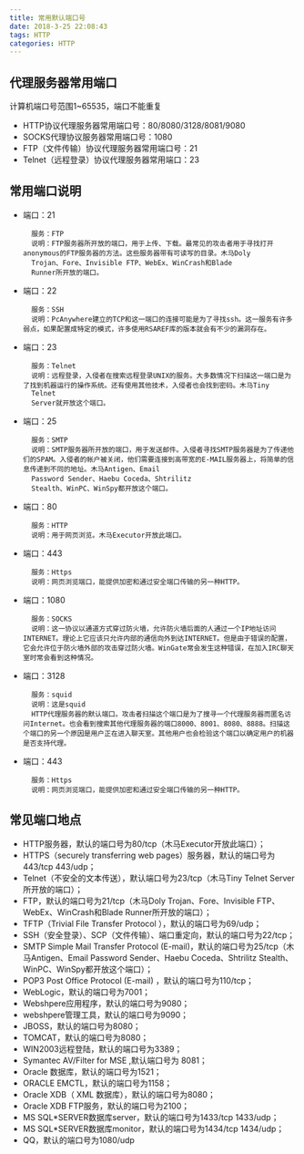 ```yaml
---
title: 常用默认端口号
date: 2018-3-25 22:08:43
tags: HTTP
categories: HTTP
---
```

## 代理服务器常用端口
计算机端口号范围1~65535，端口不能重复
* HTTP协议代理服务器常用端口号：80/8080/3128/8081/9080
* SOCKS代理协议服务器常用端口号：1080
* FTP（文件传输）协议代理服务器常用端口号：21
* Telnet（远程登录）协议代理服务器常用端口：23
## 常用端口说明
* 端口：21

        服务：FTP
        说明：FTP服务器所开放的端口，用于上传、下载。最常见的攻击者用于寻找打开anonymous的FTP服务器的方法。这些服务器带有可读写的目录。木马Doly
        Trojan、Fore、Invisible FTP、WebEx、WinCrash和Blade
        Runner所开放的端口。
* 端口：22

        服务：SSH
        说明：PcAnywhere建立的TCP和这一端口的连接可能是为了寻找ssh。这一服务有许多弱点，如果配置成特定的模式，许多使用RSAREF库的版本就会有不少的漏洞存在。
* 端口：23

        服务：Telnet
        说明：远程登录，入侵者在搜索远程登录UNIX的服务。大多数情况下扫描这一端口是为了找到机器运行的操作系统。还有使用其他技术，入侵者也会找到密码。木马Tiny
        Telnet
        Server就开放这个端口。
* 端口：25

        服务：SMTP
        说明：SMTP服务器所开放的端口，用于发送邮件。入侵者寻找SMTP服务器是为了传递他们的SPAM。入侵者的帐户被关闭，他们需要连接到高带宽的E-MAIL服务器上，将简单的信息传递到不同的地址。木马Antigen、Email
        Password Sender、Haebu Coceda、Shtrilitz
        Stealth、WinPC、WinSpy都开放这个端口。

* 端口：80

        服务：HTTP
        说明：用于网页浏览。木马Executor开放此端口。
* 端口：443

        服务：Https
        说明：网页浏览端口，能提供加密和通过安全端口传输的另一种HTTP。
* 端口：1080

        服务：SOCKS
        说明：这一协议以通道方式穿过防火墙，允许防火墙后面的人通过一个IP地址访问INTERNET。理论上它应该只允许内部的通信向外到达INTERNET。但是由于错误的配置，它会允许位于防火墙外部的攻击穿过防火墙。WinGate常会发生这种错误，在加入IRC聊天室时常会看到这种情况。

* 端口：3128

        服务：squid
        说明：这是squid
        HTTP代理服务器的默认端口。攻击者扫描这个端口是为了搜寻一个代理服务器而匿名访问Internet。也会看到搜索其他代理服务器的端口8000、8001、8080、8888。扫描这个端口的另一个原因是用户正在进入聊天室。其他用户也会检验这个端口以确定用户的机器是否支持代理。

* 端口：443

        服务：Https
        说明：网页浏览端口，能提供加密和通过安全端口传输的另一种HTTP。
## 常见端口地点
* HTTP服务器，默认的端口号为80/tcp（木马Executor开放此端口）；
* HTTPS（securely transferring web pages）服务器，默认的端口号为443/tcp 443/udp；
* Telnet（不安全的文本传送），默认端口号为23/tcp（木马Tiny Telnet Server所开放的端口）；
* FTP，默认的端口号为21/tcp（木马Doly Trojan、Fore、Invisible FTP、WebEx、WinCrash和Blade Runner所开放的端口）；
* TFTP（Trivial File Transfer Protocol ），默认的端口号为69/udp；
* SSH（安全登录）、SCP（文件传输）、端口重定向，默认的端口号为22/tcp；
* SMTP Simple Mail Transfer Protocol (E-mail)，默认的端口号为25/tcp（木马Antigen、Email Password Sender、Haebu Coceda、Shtrilitz Stealth、WinPC、WinSpy都开放这个端口）；
* POP3 Post Office Protocol (E-mail) ，默认的端口号为110/tcp；
* WebLogic，默认的端口号为7001；
* Webshpere应用程序，默认的端口号为9080；
* webshpere管理工具，默认的端口号为9090；
* JBOSS，默认的端口号为8080；
* TOMCAT，默认的端口号为8080；
* WIN2003远程登陆，默认的端口号为3389；
* Symantec AV/Filter for MSE ,默认端口号为 8081；
* Oracle 数据库，默认的端口号为1521；
* ORACLE EMCTL，默认的端口号为1158；
* Oracle XDB（ XML 数据库），默认的端口号为8080；
* Oracle XDB FTP服务，默认的端口号为2100；
* MS SQL*SERVER数据库server，默认的端口号为1433/tcp 1433/udp；
* MS SQL*SERVER数据库monitor，默认的端口号为1434/tcp 1434/udp；
* QQ，默认的端口号为1080/udp

